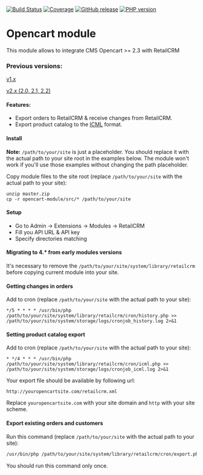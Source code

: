 [![Build Status](https://github.com/vityakut/opencart-module-workflow/workflows/ci/badge.svg)](https://github.com/vityakut/opencart-module-workflow/actions)
[![Coverage](https://img.shields.io/codecov/c/gh/vityakut/opencart-module-workflow/master.svg?logo=codecov&logoColor=white)](https://codecov.io/gh/vityakut/opencart-module-workflow)
[![GitHub release](https://img.shields.io/github/release/vityakut/opencart-module-workflow.svg?logo=github&logoColor=white)](https://github.com/vityakut/opencart-module-workflow/releases)
[![PHP version](https://img.shields.io/badge/PHP->=5.4-blue.svg?logo=php&logoColor=white)](https://php.net/)

Opencart module
===============

This module allows to integrate CMS Opencart >= 2.3 with RetailCRM

### Previous versions:

[v1.x](https://github.com/vityakut/opencart-module-workflow/tree/v1.x)

[v2.x (2.0, 2.1, 2.2)](https://github.com/vityakut/opencart-module-workflow/tree/v2.2)

#### Features:

* Export orders to RetailCRM & receive changes from RetailCRM.
* Export product catalog to the [ICML](https://help.retailcrm.pro/Developers/ICML) format.

#### Install

**Note:** `/path/to/your/site` is just a placeholder. You should replace it with the actual path to your site root in the examples below. The module won't work if you'll use those examples without changing the path placeholder.

Copy module files to the site root (replace `/path/to/your/site` with the actual path to your site):

```
unzip master.zip
cp -r opencart-module/src/* /path/to/your/site
```

#### Setup

* Go to Admin -> Extensions -> Modules -> RetailCRM
* Fill you API URL & API key
* Specify directories matching

#### Migrating to 4.* from early modules versions

It's necessary to remove the `/path/to/your/site/system/library/retailcrm` before copying current module into your site.

#### Getting changes in orders

Add to cron (replace `/path/to/your/site` with the actual path to your site):

```
*/5 * * * * /usr/bin/php /path/to/your/site/system/library/retailcrm/cron/history.php >> /path/to/your/site/system/storage/logs/cronjob_history.log 2>&1
```

#### Setting product catalog export

Add to cron (replace `/path/to/your/site` with the actual path to your site):

```
* */4 * * * /usr/bin/php /path/to/your/site/system/library/retailcrm/cron/icml.php >> /path/to/your/site/system/storage/logs/cronjob_icml.log 2>&1
```

Your export file should be available by following url:

```
http://youropencartsite.com/retailcrm.xml
```

Replace `youropencartsite.com` with your site domain and `http` with your site scheme.

#### Export existing orders and customers

Run this command (replace `/path/to/your/site` with the actual path to your site):
```sh
/usr/bin/php /path/to/your/site/system/library/retailcrm/cron/export.php
```

You should run this command only once.
